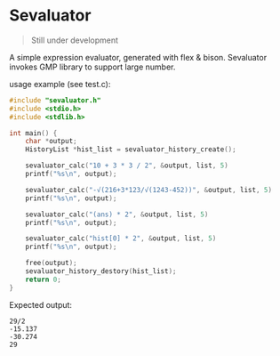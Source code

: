 # Sevaluator

> Still under development

A simple expression evaluator, generated with flex & bison. Sevaluator invokes GMP library to support large number.

usage example (see test.c):

```c
#include "sevaluator.h"
#include <stdio.h>
#include <stdlib.h>

int main() {
    char *output;
	HistoryList *hist_list = sevaluator_history_create();

	sevaluator_calc("10 + 3 * 3 / 2", &output, list, 5)
	printf("%s\n", output);

	sevaluator_calc("-√(216+3*123/√(1243-452))", &output, list, 5)
	printf("%s\n", output);

	sevaluator_calc("(ans) * 2", &output, list, 5)
	printf("%s\n", output);

	sevaluator_calc("hist[0] * 2", &output, list, 5)
	printf("%s\n", output);

	free(output);
	sevaluator_history_destory(hist_list);
	return 0;
}
```

Expected output:

```
29/2
-15.137
-30.274
29
```
